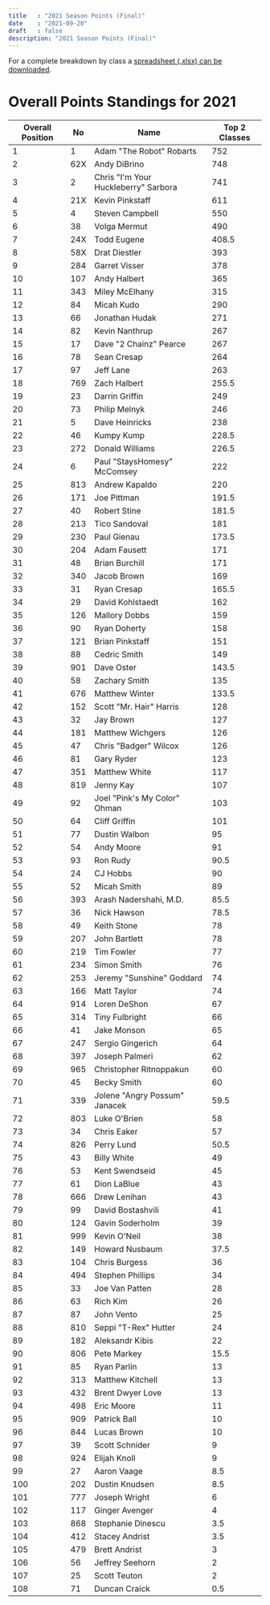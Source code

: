 ```yaml
---
title   : "2021 Season Points (Final)"
date    : "2021-09-20"
draft   : false
description: "2021 Season Points (Final)"
---
```



For a complete breakdown by class a [spreadsheet (.xlsx) can be downloaded](/downloads/2021/WMRRA-2021-Final-Points-09192021.xlsx).

# Overall Points Standings for 2021

| Overall Position | No  | Name                                 | Top 2 Classes |
| ---------------- | --- | ------------------------------------ | ------------- |
| 1                | 1   | Adam "The Robot" Robarts             | 752           |
| 2                | 62X | Andy DiBrino                         | 748           |
| 3                | 2   | Chris "I'm Your Huckleberry" Sarbora | 741           |
| 4                | 21X | Kevin Pinkstaff                      | 611           |
| 5                | 4   | Steven Campbell                      | 550           |
| 6                | 38  | Volga Mermut                         | 490           |
| 7                | 24X | Todd Eugene                          | 408.5         |
| 8                | 58X | Drat Diestler                        | 393           |
| 9                | 284 | Garret Visser                        | 378           |
| 10               | 107 | Andy Halbert                         | 365           |
| 11               | 343 | Miley McElhany                       | 315           |
| 12               | 84  | Micah Kudo                           | 290           |
| 13               | 66  | Jonathan Hudak                       | 271           |
| 14               | 82  | Kevin Nanthrup                       | 267           |
| 15               | 17  | Dave "2 Chainz" Pearce               | 267           |
| 16               | 78  | Sean Cresap                          | 264           |
| 17               | 97  | Jeff Lane                            | 263           |
| 18               | 769 | Zach Halbert                         | 255.5         |
| 19               | 23  | Darrin Griffin                       | 249           |
| 20               | 73  | Philip Melnyk                        | 246           |
| 21               | 5   | Dave Heinricks                       | 238           |
| 22               | 46  | Kumpy Kump                           | 228.5         |
| 23               | 272 | Donald Williams                      | 226.5         |
| 24               | 6   | Paul "StaysHomesy" McComsey          | 222           |
| 25               | 813 | Andrew Kapaldo                       | 220           |
| 26               | 171 | Joe Pittman                          | 191.5         |
| 27               | 40  | Robert Stine                         | 181.5         |
| 28               | 213 | Tico Sandoval                        | 181           |
| 29               | 230 | Paul Gienau                          | 173.5         |
| 30               | 204 | Adam Fausett                         | 171           |
| 31               | 48  | Brian Burchill                       | 171           |
| 32               | 340 | Jacob Brown                          | 169           |
| 33               | 31  | Ryan Cresap                          | 165.5         |
| 34               | 29  | David Kohlstaedt                     | 162           |
| 35               | 126 | Mallory Dobbs                        | 159           |
| 36               | 90  | Ryan Doherty                         | 158           |
| 37               | 121 | Brian Pinkstaff                      | 151           |
| 38               | 88  | Cedric Smith                         | 149           |
| 39               | 901 | Dave Oster                           | 143.5         |
| 40               | 58  | Zachary Smith                        | 135           |
| 41               | 676 | Matthew Winter                       | 133.5         |
| 42               | 152 | Scott "Mr. Hair" Harris              | 128           |
| 43               | 32  | Jay Brown                            | 127           |
| 44               | 181 | Matthew Wichgers                     | 126           |
| 45               | 47  | Chris "Badger" Wilcox                | 126           |
| 46               | 81  | Gary Ryder                           | 123           |
| 47               | 351 | Matthew White                        | 117           |
| 48               | 819 | Jenny Kay                            | 107           |
| 49               | 92  | Joel "Pink's My Color" Ohman         | 103           |
| 50               | 64  | Cliff Griffin                        | 101           |
| 51               | 77  | Dustin Walbon                        | 95            |
| 52               | 54  | Andy Moore                           | 91            |
| 53               | 93  | Ron Rudy                             | 90.5          |
| 54               | 24  | CJ Hobbs                             | 90            |
| 55               | 52  | Micah Smith                          | 89            |
| 56               | 393 | Arash Nadershahi, M.D.               | 85.5          |
| 57               | 36  | Nick Hawson                          | 78.5          |
| 58               | 49  | Keith Stone                          | 78            |
| 59               | 207 | John Bartlett                        | 78            |
| 60               | 219 | Tim Fowler                           | 77            |
| 61               | 234 | Simon Smith                          | 76            |
| 62               | 253 | Jeremy "Sunshine" Goddard            | 74            |
| 63               | 166 | Matt Taylor                          | 74            |
| 64               | 914 | Loren DeShon                         | 67            |
| 65               | 314 | Tiny Fulbright                       | 66            |
| 66               | 41  | Jake Monson                          | 65            |
| 67               | 247 | Sergio Gingerich                     | 64            |
| 68               | 397 | Joseph Palmeri                       | 62            |
| 69               | 965 | Christopher Ritnoppakun              | 60            |
| 70               | 45  | Becky Smith                          | 60            |
| 71               | 339 | Jolene "Angry Possum" Janacek        | 59.5          |
| 72               | 803 | Luke O'Brien                         | 58            |
| 73               | 34  | Chris Eaker                          | 57            |
| 74               | 826 | Perry Lund                           | 50.5          |
| 75               | 43  | Billy White                          | 49            |
| 76               | 53  | Kent Swendseid                       | 45            |
| 77               | 61  | Dion LaBlue                          | 43            |
| 78               | 666 | Drew Lenihan                         | 43            |
| 79               | 99  | David Bostashvili                    | 41            |
| 80               | 124 | Gavin Soderholm                      | 39            |
| 81               | 999 | Kevin O'Neil                         | 38            |
| 82               | 149 | Howard Nusbaum                       | 37.5          |
| 83               | 104 | Chris Burgess                        | 36            |
| 84               | 494 | Stephen Phillips                     | 34            |
| 85               | 33  | Joe Van Patten                       | 28            |
| 86               | 63  | Rich Kim                             | 26            |
| 87               | 87  | John Vento                           | 25            |
| 88               | 810 | Seppi "T-Rex" Hutter                 | 24            |
| 89               | 182 | Aleksandr Kibis                      | 22            |
| 90               | 806 | Pete Markey                          | 15.5          |
| 91               | 85  | Ryan Parlin                          | 13            |
| 92               | 313 | Matthew Kitchell                     | 13            |
| 93               | 432 | Brent Dwyer Love                     | 13            |
| 94               | 498 | Eric Moore                           | 11            |
| 95               | 909 | Patrick Ball                         | 10            |
| 96               | 844 | Lucas Brown                          | 10            |
| 97               | 39  | Scott Schnider                       | 9             |
| 98               | 924 | Elijah Knoll                         | 9             |
| 99               | 27  | Aaron Vaage                          | 8.5           |
| 100              | 202 | Dustin Knudsen                       | 8.5           |
| 101              | 777 | Joseph Wright                        | 6             |
| 102              | 117 | Ginger Avenger                       | 4             |
| 103              | 868 | Stephanie Dinescu                    | 3.5           |
| 104              | 412 | Stacey Andrist                       | 3.5           |
| 105              | 479 | Brett Andrist                        | 3             |
| 106              | 56  | Jeffrey Seehorn                      | 2             |
| 107              | 25  | Scott Teuton                         | 2             |
| 108              | 71  | Duncan Craick                        | 0.5           |
